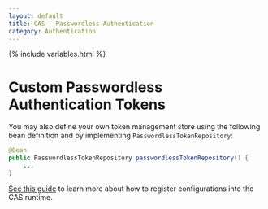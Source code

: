 ```yaml
---
layout: default
title: CAS - Passwordless Authentication
category: Authentication
---
```

{% include variables.html %}

# Custom Passwordless Authentication Tokens

You may also define your own token management store using the following 
bean definition and by implementing `PasswordlessTokenRepository`:

```java 
@Bean
public PasswordlessTokenRepository passwordlessTokenRepository() {
    ...
}
```

[See this guide](../configuration/Configuration-Management-Extensions.html) to learn more about how to register configurations into the CAS runtime.
